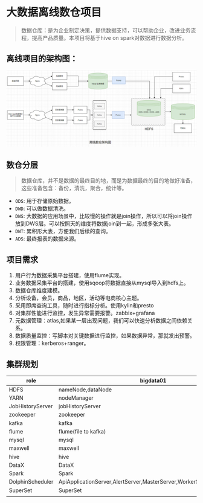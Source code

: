 # 大数据离线数仓项目
>数据仓库：是为企业制定决策，提供数据支持，可以帮助企业，改进业务流程，提高产品质量。本项目将基于hive on spark对数据进行数据分析。

## 离线项目的架构图：
![img.png](image/image-01.png)
## 数仓分层
> 数据仓库，并不是数据的最终目的地，而是为数据最终的目的地做好准备，这些准备包含：备份，清洗，聚合，统计等。
* `ODS`: 用于存储原始数据。
* `DWD`: 可以做数据清洗。
* `DWS`: 大数据的应用场景中，比较慢的操作就是join操作，所以可以将join操作放到DWS层。可以按照天的维度将数据join到一起，形成多张大表。
* `DWT`: 累积形大表，方便我们后续的查询。
* `ADS`: 最终报表的数据来源。

## 项目需求
1. 用户行为数据采集平台搭建，使用flume实现。
2. 业务数据采集平台的搭建，使用sqoop将数据直接从mysql导入到hdfs上。
3. 数据仓库维度建模。
4. 分析设备，会员，商品，地区，活动等电商核心主题。
5. 采用即席查询工具，随时进行指标分析。使用kylin和presto
6. 对集群性能进行监控，发生异常需要报警。zabbix+grafana
7. 元数据管理：atlas,如果某一层出现问题，我们可以快速分析数据之间依赖关系。
8. 数据质量监控：写脚本对关键数据进行监控，如果数据异常，那就发出预警。
9. 权限管理：kerberos+ranger。
## 集群规划

| role             | bigdata01                                                               | bigdata02               | bigdata03                  |
|------------------|-------------------------------------------------------------------------|-------------------------|----------------------------|
| HDFS             | nameNode,dataNode                                                       | dataNode                | dataNode,secondaryNameNode |
| YARN             | nodeManager                                                             | ResourceManager         | nodeManager                |
| JobHistoryServer | jobHistoryServer                                                        |                         |                            |
| zookeeper        | zookeeper                                                               | zookeeper               | zookeeper                  |
| kafka            | kafka                                                                   | kafka                   | kafka                      |
| flume            | flume(file to kafka)                                                    | flume(file to kafka)    | flume(kafka to hdfs)       |
| mysql            | mysql                                                                   |                         |                            |
| maxwell          | maxwell                                                                 |                         |                            |
| hive             | hive                                                                    |                         |                            |
| DataX            | DataX                                                                   |                         |                            |
| Spark            | Spark                                                                   |                         |                            |
| DolphinScheduler | ApiApplicationServer,AlertServer,MasterServer,WorkerServer,LoggerServer | WorkServer,LoggerServer | WorkServer,LoggerServer    |
| SuperSet         | SuperSet                                                                |                         |                            |
|                  |                                                                         |                         |                            |

